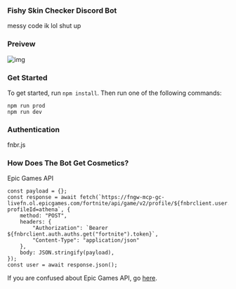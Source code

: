 ### Fishy Skin Checker Discord Bot
messy code ik lol shut up

### Preivew
![img](https://cdn.discordapp.com/attachments/1174210667641835590/1178742091900264448/image.png?ex=6577401e&is=6564cb1e&hm=306fb7796b006affe07ecc7b43b710945bd62e780e1f7bafc6b8994e5d9d6a3c&)

### Get Started
To get started, run `npm install`. Then run one of the following commands:
```
npm run prod
npm run dev
```

### Authentication
fnbr.js

### How Does The Bot Get Cosmetics?
Epic Games API
```
const payload = {};
const response = await fetch(`https://fngw-mcp-gc-livefn.ol.epicgames.com/fortnite/api/game/v2/profile/${fnbrclient.user.id}/client/QueryProfile?profileId=athena`, {
    method: "POST",
    headers: {
        "Authorization": `Bearer ${fnbrclient.auth.auths.get("fortnite").token}`,
        "Content-Type": "application/json"
    },
    body: JSON.stringify(payload),
});
const user = await response.json();
```



If you are confused about Epic Games API, go [here](https://github.com/LeleDerGrasshalmi/FortniteEndpointsDocumentation).